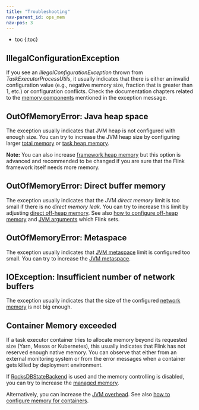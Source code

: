 ```yaml
---
title: "Troubleshooting"
nav-parent_id: ops_mem
nav-pos: 3
---
```

<!--
Licensed to the Apache Software Foundation (ASF) under one
or more contributor license agreements.  See the NOTICE file
distributed with this work for additional information
regarding copyright ownership.  The ASF licenses this file
to you under the Apache License, Version 2.0 (the
"License"); you may not use this file except in compliance
with the License.  You may obtain a copy of the License at

  http://www.apache.org/licenses/LICENSE-2.0

Unless required by applicable law or agreed to in writing,
software distributed under the License is distributed on an
"AS IS" BASIS, WITHOUT WARRANTIES OR CONDITIONS OF ANY
KIND, either express or implied.  See the License for the
specific language governing permissions and limitations
under the License.
-->

* toc
{:toc}

## IllegalConfigurationException

If you see an *IllegalConfigurationException* thrown from *TaskExecutorProcessUtils*, it usually indicates
that there is either an invalid configuration value (e.g., negative memory size, fraction that is greater than 1, etc.)
or configuration conflicts. Check the documentation chapters related to the [memory components](mem_setup.html#detailed-memory-model)
mentioned in the exception message.

## OutOfMemoryError: Java heap space

The exception usually indicates that JVM heap is not configured with enough size. You can try to increase the JVM heap size
by configuring larger [total memory](mem_setup.html#configure-total-memory) or [task heap memory](mem_setup.html#task-operator-heap-memory).

<strong>Note:</strong> You can also increase [framework heap memory](mem_setup.html#framework-memory) but this option
is advanced and recommended to be changed if you are sure that the Flink framework itself needs more memory.

## OutOfMemoryError: Direct buffer memory

The exception usually indicates that the JVM *direct memory* limit is too small if there is no *direct memory leak*.
You can try to increase this limit by adjusting [direct off-heap memory](mem_setup.html#detailed-memory-model).
See also [how to configure off-heap memory](mem_setup.html#configure-off-heap-memory-direct-or-native) and
[JVM arguments](mem_setup.html#jvm-parameters) which Flink sets.

## OutOfMemoryError: Metaspace

The exception usually indicates that [JVM metaspace](mem_setup.html#jvm-parameters) limit is configured too small.
You can try to increase the [JVM metaspace](../config.html#taskmanager-memory-jvm-metaspace-size).

## IOException: Insufficient number of network buffers

The exception usually indicates that the size of the configured [network memory](mem_setup.html#detailed-memory-model)
is not big enough.

## Container Memory exceeded

If a task executor container tries to allocate memory beyond its requested size (Yarn, Mesos or Kubernetes),
this usually indicates that Flink has not reserved enough native memory. You can observe that either from an external
monitoring system or from the error messages when a container gets killed by deployment environment.

If [RocksDBStateBackend](../state/state_backends.html#the-rocksdbstatebackend) is used and the memory controlling is disabled,
you can try to increase the [managed memory](mem_setup.html#managed-memory).

Alternatively, you can increase the [JVM overhead](mem_setup.html#detailed-memory-model).
See also [how to configure memory for containers](mem_tuning.html#configure-memory-for-containers).
